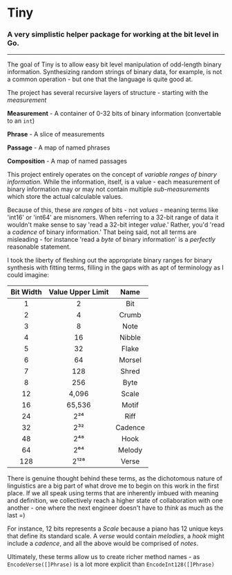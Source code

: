 # Tiny

### A very simplistic helper package for working at the bit level in Go.

----

The goal of Tiny is to allow easy bit level manipulation of odd-length binary information.  Synthesizing random
strings of binary data, for example, is not a common operation - but one that the language is quite good at.

The project has several recursive layers of structure - starting with the _measurement_

**Measurement** - A container of 0-32 bits of binary information (convertable to an `int`)

**Phrase** - A slice of measurements

**Passage** - A map of named phrases

**Composition** - A map of named passages

This project entirely operates on the concept of _variable ranges of binary information._
While the information, itself, is a value - each measurement of binary information may or may not contain
multiple _sub-measurements_ which store the actual calculable values.

Because of this, these are _ranges_ of bits - not _values_ - meaning terms like 'int16' or 'int64' are misnomers.
When referring to a 32-bit range of data it wouldn't make sense to say 'read a 32-bit integer _value_.'
Rather, you'd 'read a _cadence_ of binary information.'
That being said, not all terms are misleading - for instance 'read a _byte_ of binary information' is a 
_perfectly_ reasonable statement.

I took the liberty of fleshing out the appropriate binary ranges for binary synthesis with fitting terms, filling 
in the gaps with as apt of terminology as I could imagine:

| Bit Width | Value Upper Limit |  Name   |
|:---------:|:-----------------:|:-------:|
|     1     |         2         |   Bit   |
|     2     |         4         |  Crumb  |
|     3     |         8         |  Note   |
|     4     |        16         | Nibble  |
|     5     |        32         |  Flake  |
|     6     |        64         | Morsel  |
|     7     |        128        |  Shred  |
|     8     |        256        |  Byte   |
|    12     |       4,096       |  Scale  |
|    16     |      65,536       |  Motif  |
|    24     |        2²⁴        |  Riff   |
|    32     |        2³²        | Cadence |
|    48     |        2⁴⁸        |  Hook   |
|    64     |        2⁶⁴        | Melody  |
|    128    |       2¹²⁸        |  Verse  |

There is genuine thought behind these terms, as the dichotomous nature of linguistics are a big part of what 
drove me to begin on this work in the first place.
If we all speak using terms that are inherently imbued with meaning and definition, we collectively reach a 
higher state of collaboration with one another - one where the next engineer doesn't have to _think_ as much 
as the last =)

For instance, 12 bits represents a _Scale_ because a piano has 12 unique keys that define its standard scale.
A _verse_ would contain _melodies_, a _hook_ might include a _cadence_, and all the above would be comprised of _notes_. 

Ultimately, these terms allow us to create richer method names - as `EncodeVerse([]Phrase)` is a lot more explicit 
than `EncodeInt128([]Phrase)`